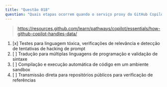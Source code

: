 ```yaml
---
title: "Questão 018"
question: "Quais etapas ocorrem quando o serviço proxy do GitHub Copilot processa um prompt?"
---
```


> https://resources.github.com/learn/pathways/copilot/essentials/how-github-copilot-handles-data/
1. [x] Testes para linguagem tóxica, verificações de relevância e detecção de tentativas de hacking de prompt
1. [ ] Tradução para múltiplas linguagens de programação e validação de sintaxe
1. [ ] Compilação e execução automática de código em um ambiente sandbox
1. [ ] Transmissão direta para repositórios públicos para verificação de referências
